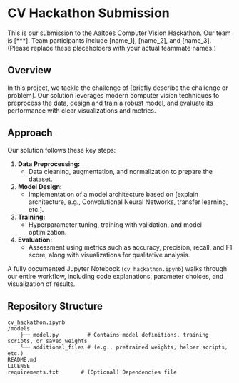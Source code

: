 # CV Hackathon Submission

This is our submission to the Aaltoes Computer Vision Hackathon. Our team is [***]. Team participants include [name_1], [name_2], and [name_3]. (Please replace these placeholders with your actual teammate names.)

## Overview

In this project, we tackle the challenge of [briefly describe the challenge or problem]. Our solution leverages modern computer vision techniques to preprocess the data, design and train a robust model, and evaluate its performance with clear visualizations and metrics.

## Approach

Our solution follows these key steps:

1. **Data Preprocessing:**
   - Data cleaning, augmentation, and normalization to prepare the dataset.
2. **Model Design:**
   - Implementation of a model architecture based on [explain architecture, e.g., Convolutional Neural Networks, transfer learning, etc.].
3. **Training:**
   - Hyperparameter tuning, training with validation, and model optimization.
4. **Evaluation:**
   - Assessment using metrics such as accuracy, precision, recall, and F1 score, along with visualizations for qualitative analysis.

A fully documented Jupyter Notebook (`cv_hackathon.ipynb`) walks through our entire workflow, including code explanations, parameter choices, and visualization of results.

## Repository Structure
```
cv_hackathon.ipynb 
/models
    ├── model.py         # Contains model definitions, training scripts, or saved weights  
    └── additional_files # (e.g., pretrained weights, helper scripts, etc.)    
README.md
LICENSE
requirements.txt       # (Optional) Dependencies file
```

